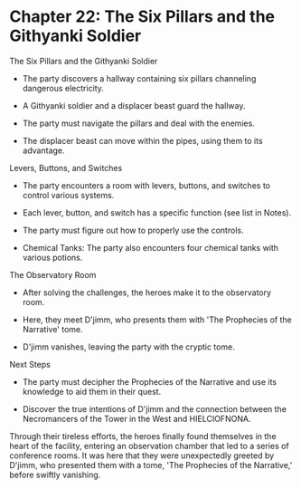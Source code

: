 # Chapter 22: The Six Pillars and the Githyanki Soldier

 The Six Pillars and the Githyanki Soldier

- The party discovers a hallway containing six pillars channeling dangerous electricity.

- A Githyanki soldier and a displacer beast guard the hallway.

- The party must navigate the pillars and deal with the enemies.

- The displacer beast can move within the pipes, using them to its advantage.

 Levers, Buttons, and Switches

- The party encounters a room with levers, buttons, and switches to control various systems.

- Each lever, button, and switch has a specific function (see list in Notes).

- The party must figure out how to properly use the controls.

- Chemical Tanks: The party also encounters four chemical tanks with various potions.

 The Observatory Room

- After solving the challenges, the heroes make it to the observatory room.

- Here, they meet D'jimm, who presents them with 'The Prophecies of the Narrative' tome.

- D'jimm vanishes, leaving the party with the cryptic tome.

 Next Steps

- The party must decipher the Prophecies of the Narrative and use its knowledge to aid them in their quest.

- Discover the true intentions of D'jimm and the connection between the Necromancers of the Tower in the West and HIELCIOFNONA.



Through their tireless efforts, the heroes finally found themselves in the heart of the facility, entering an observation chamber that led to a series of conference rooms. It was here that they were unexpectedly greeted by D'jimm, who presented them with a tome, 'The Prophecies of the Narrative,' before swiftly vanishing.